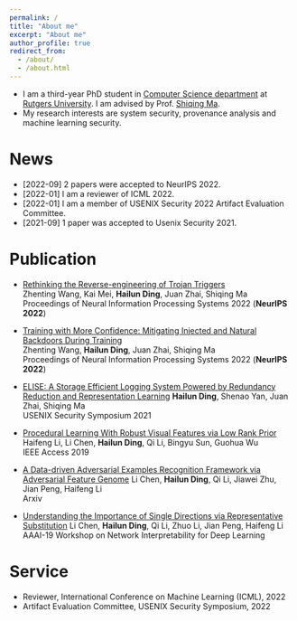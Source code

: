 ```yaml
---
permalink: /
title: "About me"
excerpt: "About me"
author_profile: true
redirect_from: 
  - /about/
  - /about.html
---
```


* I am a third-year PhD student in [Computer Science department](https://www.cs.rutgers.edu/) at [Rutgers University](https://www.rutgers.edu/). I am advised by Prof. [Shiqing Ma](https://www.cs.rutgers.edu/~sm2283/).
* My research interests are system security, provenance analysis and machine learning security. 

News
======
* [2022-09] 2 papers were accepted to NeurIPS 2022.
* [2022-01] I am a reviewer of ICML 2022.
* [2022-01] I am a member of USENIX Security 2022 Artifact Evaluation Committee.
* [2021-09] 1 paper was accepted to Usenix Security 2021.


Publication
======

* [Rethinking the Reverse-engineering of Trojan Triggers](https://zhentingwang.github.io/)  
Zhenting Wang, Kai Mei, **Hailun Ding**, Juan Zhai, Shiqing Ma  
Proceedings of Neural Information Processing Systems 2022 (**NeurIPS 2022**)

* [Training with More Confidence: Mitigating Injected and Natural Backdoors During Training](https://zhentingwang.github.io/)  
Zhenting Wang, **Hailun Ding**, Juan Zhai, Shiqing Ma  
Proceedings of Neural Information Processing Systems 2022 (**NeurIPS 2022**)

* [ELISE: A Storage Efficient Logging System Powered by Redundancy Reduction and Representation Learning](https://www.usenix.org/conference/usenixsecurity21/presentation/ding)
**Hailun Ding**, Shenao Yan, Juan Zhai, Shiqing Ma  
USENIX Security Symposium 2021

* [Procedural Learning With Robust Visual Features via Low Rank Prior](https://ieeexplore.ieee.org/document/8624510)
Haifeng Li, Li Chen, **Hailun Ding**, Qi Li, Bingyu Sun, Guohua Wu  
IEEE Access 2019

* [A Data-driven Adversarial Examples Recognition Framework via Adversarial Feature Genome]()
Li Chen, **Hailun Ding**, Qi Li, Jiawei Zhu, Jian Peng, Haifeng Li  
Arxiv

* [Understanding the Importance of Single Directions via Representative Substitution](https://arxiv.org/abs/1811.11053)
Li Chen, **Hailun Ding**, Qi Li, Zhuo Li, Jian Peng, Haifeng Li  
AAAI-19 Workshop on Network Interpretability for Deep Learning


Service
======
* Reviewer, International Conference on Machine Learning (ICML), 2022
* Artifact Evaluation Committee, USENIX Security Symposium, 2022
